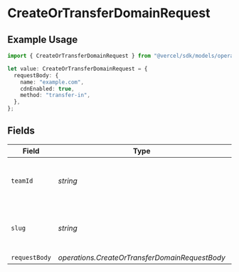 # CreateOrTransferDomainRequest

## Example Usage

```typescript
import { CreateOrTransferDomainRequest } from "@vercel/sdk/models/operations";

let value: CreateOrTransferDomainRequest = {
  requestBody: {
    name: "example.com",
    cdnEnabled: true,
    method: "transfer-in",
  },
};
```

## Fields

| Field                                                    | Type                                                     | Required                                                 | Description                                              |
| -------------------------------------------------------- | -------------------------------------------------------- | -------------------------------------------------------- | -------------------------------------------------------- |
| `teamId`                                                 | *string*                                                 | :heavy_minus_sign:                                       | The Team identifier to perform the request on behalf of. |
| `slug`                                                   | *string*                                                 | :heavy_minus_sign:                                       | The Team slug to perform the request on behalf of.       |
| `requestBody`                                            | *operations.CreateOrTransferDomainRequestBody*           | :heavy_minus_sign:                                       | N/A                                                      |